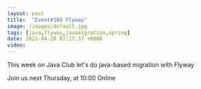 ```yaml
---
layout: post
title:  "Event#180 Flyway"
image: /images/default.jpg
tags: [java,flyway,javamigration,spring]
date: 2021-04-28 07:17:37 +0000
video: 
---
```


This week on Java Club let's do java-based migration with Flyway

Join us next Thursday, at 10:00 Online

